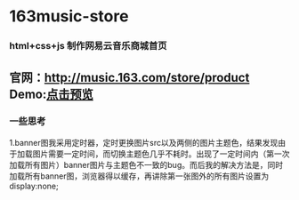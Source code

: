 # 163music-store
### html+css+js 制作网易云音乐商城首页<br>

官网：http://music.163.com/store/product <br>
Demo:[点击预览](http://zengtv.com/163music-store)<br>
----------------------------------------------------------
### 一些思考
1.banner图我采用定时器，定时更换图片src以及两侧的图片主题色，结果发现由于加载图片需要一定时间，而切换主题色几乎不耗时。出现了一定时间内（第一次加载所有图片）banner图片与主题色不一致的bug。而后我的解决方法是，同时加载所有banner图，浏览器得以缓存，再讲除第一张图外的所有图片设置为display:none;
